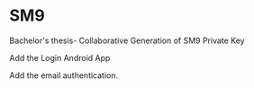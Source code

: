 # SM9
Bachelor's thesis- Collaborative Generation of SM9 Private Key

Add the Login Android App

Add the email authentication.
